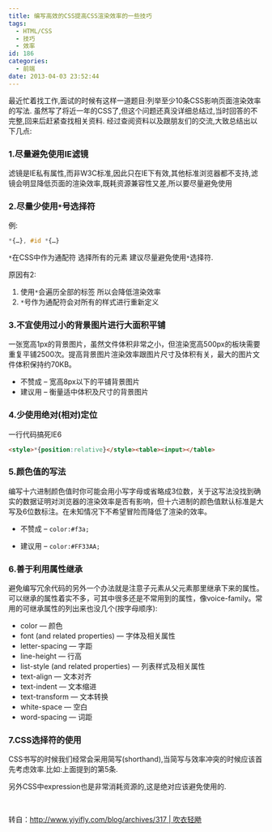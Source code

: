 ```yaml
---
title: 编写高效的CSS提高CSS渲染效率的一些技巧
tags:
  - HTML/CSS
  - 技巧
  - 效率
id: 186
categories:
  - 前端
date: 2013-04-03 23:52:44
---
```


最近忙着找工作,面试的时候有这样一道题目:列举至少10条CSS影响页面渲染效率的写法.
虽然写了将近一年的CSS了,但这个问题还真没详细总结过,当时回答的不完整,回来后赶紧查找相关资料.
经过查阅资料以及跟朋友们的交流,大致总结出以下几点:

### 1.尽量避免使用IE滤镜

滤镜是IE私有属性,而非W3C标准,因此只在IE下有效,其他标准浏览器都不支持,滤镜会明显降低页面的渲染效率,既耗资源兼容性又差,所以要尽量避免使用

### 2.尽量少使用`*`号选择符

例:
```css
*{…}, #id *{…}
```

`*`在CSS中作为通配符 选择所有的元素 建议尽量避免使用`*`选择符.

原因有2:

1. 使用`*`会遍历全部的标签 所以会降低渲染效率
2. `*`号作为通配符会对所有的样式进行重新定义

### 3.不宜使用过小的背景图片进行大面积平铺

一张宽高1px的背景图片，虽然文件体积非常之小，但渲染宽高500px的板块需要重复平铺2500次。提高背景图片渲染效率跟图片尺寸及体积有关，最大的图片文件体积保持约70KB。

* 不赞成 – 宽高8px以下的平铺背景图片
* 建议用 – 衡量适中体积及尺寸的背景图片

### 4.少使用绝对(相对)定位

一行代码搞死IE6

```html
<style>*{position:relative}</style><table><input></table>
```

### 5.颜色值的写法

编写十六进制颜色值时你可能会用小写字母或省略成3位数，关于这写法没找到确实的数据证明对浏览器的渲染效率是否有影响，但十六进制的颜色值默认标准是大写及6位数标注。在未知情况下不希望冒险而降低了渲染的效率。

* 不赞成 – `color:#f3a;`

* 建议用 – `color:#FF33AA;`

### 6.善于利用属性继承

避免编写冗余代码的另外一个办法就是注意子元素从父元素那里继承下来的属性。可以继承的属性着实不多，可其中很多还是不常用到的属性，像voice-family。常用的可继承属性的列出来也没几个(按字母顺序):

* color — 颜色
* font (and related properties) — 字体及相关属性
* letter-spacing — 字距
* line-height — 行高
* list-style (and related properties) — 列表样式及相关属性
* text-align — 文本对齐
* text-indent — 文本缩进
* text-transform — 文本转换
* white-space — 空白
* word-spacing — 词距

### 7.CSS选择符的使用

CSS书写的时候我们经常会采用简写(shorthand),当简写与效率冲突的时候应该首先考虑效率.比如:上面提到的第5条.

另外CSS中expression也是非常消耗资源的,这是绝对应该避免使用的.

&nbsp;

转自：[http://www.yiyifly.com/blog/archives/317 | 吹衣轻飏](http://www.yiyifly.com/blog/archives/317)